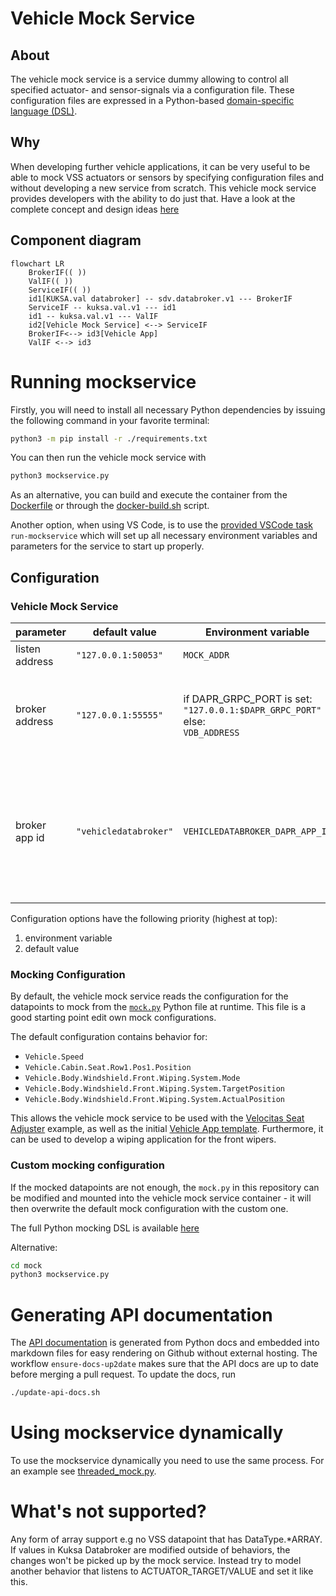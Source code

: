 # Vehicle Mock Service

## About

The vehicle mock service is a service dummy allowing to control all specified actuator- and sensor-signals via a configuration file. These configuration files are expressed in a Python-based [domain-specific language (DSL)](./doc/pydoc/mocking-dsl.md).

## Why

When developing further vehicle applications, it can be very useful to be able to mock VSS actuators or sensors by specifying configuration files and without developing a new service from scratch. This vehicle mock service provides developers with the ability to do just that. Have a look at the complete concept and design ideas [here](./doc/concept.md)

## Component diagram


```mermaid
flowchart LR
    BrokerIF(( ))
    ValIF(( ))
    ServiceIF(( ))
    id1[KUKSA.val databroker] -- sdv.databroker.v1 --- BrokerIF
    ServiceIF -- kuksa.val.v1 --- id1
    id1 -- kuksa.val.v1 --- ValIF
    id2[Vehicle Mock Service] <--> ServiceIF
    BrokerIF<--> id3[Vehicle App]
    ValIF <--> id3
```

# Running mockservice

Firstly, you will need to install all necessary Python dependencies by issuing the following command in your favorite terminal:

```bash
python3 -m pip install -r ./requirements.txt
```

You can then run the vehicle mock service with

```bash
python3 mockservice.py
```

As an alternative, you can build and execute the container from the [Dockerfile](./Dockerfile) or through the [docker-build.sh](./docker-build.sh) script.

Another option, when using VS Code, is to use the [provided VSCode task](../.vscode/tasks.json) `run-mockservice` which will set up all necessary environment variables and parameters for the service to start up properly.

## Configuration

### Vehicle Mock Service

| parameter      | default value         | Environment variable               | description                     |
|----------------|-----------------------|----------------------------------------------------------------------------------|---------------------------------|
| listen address | `"127.0.0.1:50053"`   | `MOCK_ADDR`                                                                      | Listen for rpc calls            |
| broker address | `"127.0.0.1:55555"`   | if DAPR_GRPC_PORT is set:<br>`"127.0.0.1:$DAPR_GRPC_PORT"` <br>else:<br> `VDB_ADDRESS`| The address of the KUKSA.val databroker to connect to |
| broker app id  | `"vehicledatabroker"` | `VEHICLEDATABROKER_DAPR_APP_ID`                                                  | When using DAPR, this allows to configure the id of the KUKSA.val databroker to connect to. |

Configuration options have the following priority (highest at top):
1. environment variable
2. default value

### Mocking Configuration

By default, the vehicle mock service reads the configuration for the datapoints to mock from the [`mock.py`](mock/mock.py) Python file at runtime. This file is a good starting point edit own mock configurations. 

The default configuration contains behavior for:
* `Vehicle.Speed`
* `Vehicle.Cabin.Seat.Row1.Pos1.Position`
* `Vehicle.Body.Windshield.Front.Wiping.System.Mode`
* `Vehicle.Body.Windshield.Front.Wiping.System.TargetPosition`
* `Vehicle.Body.Windshield.Front.Wiping.System.ActualPosition`

This allows the vehicle mock service to be used with the [Velocitas Seat Adjuster](https://eclipse.dev/velocitas/docs/about/use_cases/seat_adjuster/) example, as well as the initial [Vehicle App template](https://github.com/eclipse-velocitas/vehicle-app-python-template). Furthermore, it can be used to develop a wiping application for the front wipers.

### Custom mocking configuration
If the mocked datapoints are not enough, the `mock.py` in this repository can be modified and mounted into the vehicle mock service container - it will then overwrite the default mock configuration with the custom one.

The full Python mocking DSL is available [here](./doc/pydoc/mocking-dsl.md)

Alternative:
```bash
cd mock
python3 mockservice.py
```

# Generating API documentation

The [API documentation](./doc/pydoc/mocking-dsl.md) is generated from Python docs and embedded into markdown files for easy rendering on Github without external hosting. The workflow `ensure-docs-up2date` makes sure that the API docs are up to date before merging a pull request. To update the docs, run

```bash
./update-api-docs.sh
```

# Using mockservice dynamically
To use the mockservice dynamically you need to use the same process. For an example see [threaded_mock.py](examples/threaded_mock.py).

# What's not supported?
Any form of array support e.g no VSS datapoint that has DataType.*ARRAY.
If values in Kuksa Databroker are modified outside of behaviors, the changes won't be picked up by the mock service. Instead try to model another behavior that listens to ACTUATOR_TARGET/VALUE and set it like this.
